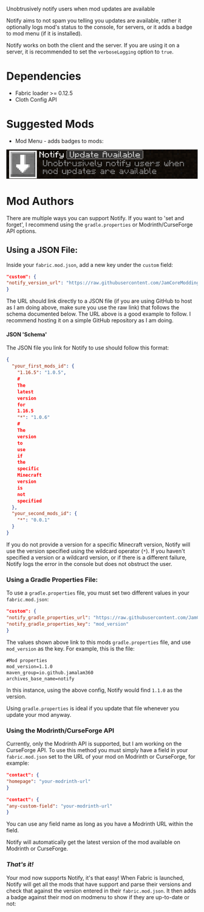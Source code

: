 Unobtrusively notify users when mod updates are available

Notify aims to not spam you telling you updates are available, rather it optionally logs mod's status to the console,
for servers, or it adds a badge to mod menu (if it is installed).

Notify works on both the client and the server. If you are using it on a server, it is recommended to set
the `verboseLogging` option to `true`.

# Dependencies

- Fabric loader >= 0.12.5
- Cloth Config API

# Suggested Mods

- Mod Menu - adds badges to mods:

![Demo of Mod Menu Compatibility](mod_menu_demo.png)

# Mod Authors

There are multiple ways you can support Notify. If you want to 'set and forget', I recommend using
the `gradle.properties` or Modrinth/CurseForge API options.

## Using a JSON File:

Inside your `fabric.mod.json`, add a new key under the `custom` field:

  ```json
  "custom": {
"notify_version_url": "https://raw.githubusercontent.com/JamCoreModding/Meta/main/data/mod_versions.json"
}
  ```

The URL should link directly to a JSON file (if you are using GitHub to host as I am doing above, make sure you use the
raw link) that follows the schema documented below. The URL above is a good example to follow. I recommend hosting it on
a simple GitHub repository as I am doing.

#### JSON 'Schema'

The JSON file you link for Notify to use should follow this format:

```json
{
  "your_first_mods_id": {
    "1.16.5": "1.0.5",
    #
    The
    latest
    version
    for
    1.16.5
    "*": "1.0.6"
    #
    The
    version
    to
    use
    if
    the
    specific
    Minecraft
    version
    is
    not
    specified
  },
  "your_second_mods_id": {
    "*": "0.0.1"
  }
}
```

If you do not provide a version for a specific Minecraft version, Notify will use the version specified using the
wildcard operator (`*`). If you haven't specified a version or a wildcard version, or if there is a different failure,
Notify logs the error in the console but does not obstruct the user.

### Using a Gradle Properties File:

To use a `gradle.properties` file, you must set two different values in your `fabric.mod.json`:

```json
"custom": {
"notify_gradle_properties_url": "https://raw.githubusercontent.com/JamCoreModding/Notify/main/gradle.properties",
"notify_gradle_properties_key": "mod_version"
}
```

The values shown above link to this mods `gradle.properties` file, and use `mod_version` as the key. For example, this
is the file:

```gradle.properties
#Mod properties
mod_version=1.1.0
maven_group=io.github.jamalam360
archives_base_name=notify
```

In this instance, using the above config, Notify would find `1.1.0` as the version.

Using `gradle.properties` is ideal if you update that file whenever you update your mod anyway.

### Using the Modrinth/CurseForge API

Currently, only the Modrinth API is supported, but I am working on the CurseForge API. To use this method you must
simply have a field in your `fabric.mod.json` set to the URL of your mod on Modrinth or CurseForge, for example:

```json
"contact": {
"homepage": "your-modrinth-url"
}
```

```json
"contact": {
"any-custom-field": "your-modrinth-url"
}
```

You can use any field name as long as you have a Modrinth URL within the field.

Notify will automatically get the latest version of the mod available on Modrinth or CurseForge.

### _That's it!_

Your mod now supports Notify, it's that easy!
When Fabric is launched, Notify will get all the mods that have support and parse their versions and check that against
the version entered in their `fabric.mod.json`. It then adds a badge against their mod on modmenu to show if they are
up-to-date or not:
